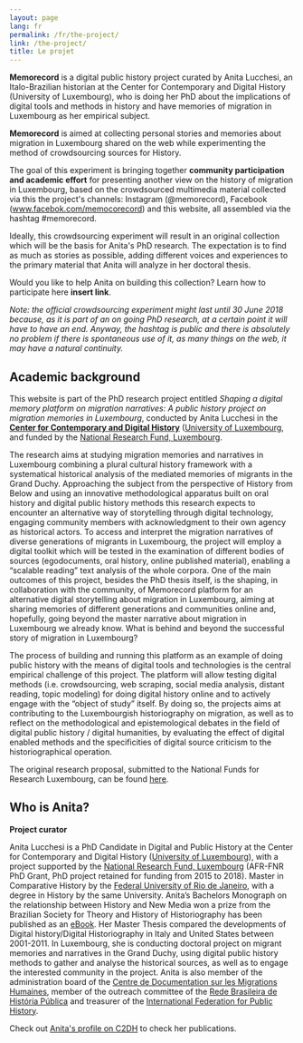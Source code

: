 ```yaml
---
layout: page
lang: fr
permalink: /fr/the-project/
link: /the-project/
title: Le projet
---
```



**Memorecord** is a digital public history project curated by Anita Lucchesi, an Italo-Brazilian historian at the Center for Contemporary and Digital History (University of Luxembourg), who is doing her PhD about the implications of digital tools and methods in history and have memories of migration in Luxembourg as her empirical subject. 

<!-- more -->

**Memorecord** is aimed at collecting personal stories and memories about migration in Luxembourg shared on the web while experimenting the method of crowdsourcing sources for History.  

The goal of this experiment is bringing together **community participation and academic effort** for presenting another view on the history of migration in Luxembourg, based on the crowdsourced multimedia material collected via this the project's channels: Instagram (@memorecord), Facebook (www.facebok.com/memocorecord) and this website, all assembled via the hashtag #memorecord. 

Ideally, this crowdsourcing experiment will result in an original collection which will be the basis for Anita's PhD research. The expectation is to find as much as stories as possible, adding different voices and experiences to the primary material that Anita will analyze in her doctoral thesis. 

Would you like to help Anita on building this collection? Learn how to participate here **insert link**. 

*Note: the official crowdsourcing experiment might last until 30 June 2018 because, as it is part of an on going PhD research, at a certain point it will have to have an end. Anyway, the hashtag is public and there is absolutely no problem if there is spontaneous use of it, as many things on the web, it may have a natural continuity.*



## Academic background

This website is part of the PhD research project entitled *Shaping a digital memory platform on migration narratives: A public history project on migration memories in Luxembourg*, conducted by Anita Lucchesi in the [**Center for Contemporary and Digital History**](https://www.c2dh.uni.lu/) ([University of Luxembourg](https://www.uni.lu/), and funded by the  [National Research Fund, Luxembourg](https://www.fnr.lu).

The research aims at studying migration memories and narratives in Luxembourg combining a plural cultural history framework with a systematical historical analysis of the mediated memories of migrants in the Grand Duchy. Approaching the subject from the perspective of History from Below and using an innovative methodological apparatus built on oral history and digital public history methods this research expects to encounter an alternative way of storytelling through digital technology, engaging community members with acknowledgment to their own agency as historical actors. To access and interpret the migration narratives of diverse generations of migrants in Luxembourg, the project will employ a digital toolkit which will be tested in the examination of different bodies of sources (egodocuments, oral history, online published material), enabling a “scalable reading” text analysis of the whole corpora. One of the main outcomes of this project, besides the PhD thesis itself, is the shaping, in collaboration with the community, of Memorecord platform for an alternative digital storytelling about migration in Luxembourg, aiming at sharing memories of different generations and communities online and, hopefully, going beyond the master narrative about migration in Luxembourg we already know. What is behind and beyond the successful story of migration in Luxembourg?

The process of building and running this platform as an example of doing public history with the means of digital tools and technologies is the central empirical challenge of this project. The platform will allow testing digital methods (i.e. crowdsourcing, web scraping, social media analysis, distant reading, topic modeling) for doing digital history online and to actively engage with the “object of study” itself. By doing so, the projects aims at contributing to the Luxembourgish historiography on migration, as well as to reflect on the methodological and epistemological debates in the field of digital public history / digital humanities, by evaluating the effect of digital enabled methods and the specificities of digital source criticism to the historiographical operation.

The original research proposal, submitted to the National Funds for Research Luxembourg, can be found [here](https://historiografianarede.files.wordpress.com/2015/10/lucchesi-fnr.pdf). 

## Who is Anita?

**Project curator**

Anita Lucchesi is a PhD Candidate in Digital and Public History at the Center for Contemporary and Digital History ([University of Luxembourg](https://www.uni.lu/)), with a project supported by the [National Research Fund, Luxembourg](https://www.fnr.lu) (AFR-FNR PhD Grant, PhD project retained for funding from 2015 to 2018). Master in Comparative History by the [Federal University of Rio de Janeiro](https://www.ufrj.br/), with a degree in History by the same University. Anita’s Bachelors Monograph on the relationship between History and New Media won a prize from the Brazilian  Society for Theory and History of Historiography has been published as an [eBook](http://www.sbthh.ufop.br/arquivo/download?ID_ARQUIVO=18). Her Master Thesis compared the developments of Digital history/Digital Historiography in Italy and United States between 2001-2011. In Luxembourg, she is conducting doctoral project on migrant memories and narratives in the Grand Duchy, using digital public history methods to gather and analyse the historical sources, as well as to engage the interested community in the project. Anita is also member of the administration board of the [Centre de Documentation sur les Migrations Humaines](https://www.cdmh.lu/), member of the outreach committee of the [Rede Brasileira de História Pública](http://historiapublica.com.br/) and treasurer of the [International Federation for Public History](http://ifph.hypotheses.org/).

Check out [Anita's profile on C2DH](https://www.c2dh.uni.lu/people/anita-lucchesi) to check her publications.  



